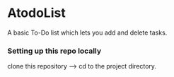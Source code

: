 # AtodoList

A basic To-Do list which lets you add and delete tasks.


### Setting up this repo locally

clone this repository --> cd to the project directory.
